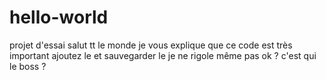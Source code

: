 # hello-world
projet d'essai 
salut tt le monde je vous explique que ce code est très important ajoutez le et sauvegarder le je ne rigole même pas ok ? c'est qui le boss ? 
